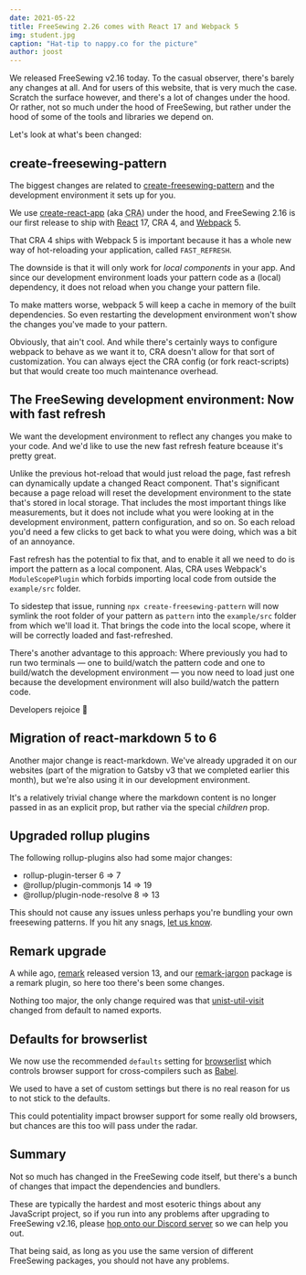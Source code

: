 ```yaml
---
date: 2021-05-22
title: FreeSewing 2.26 comes with React 17 and Webpack 5
img: student.jpg
caption: "Hat-tip to nappy.co for the picture"
author: joost
---
```


We released FreeSewing v2.16 today. 
To the casual observer, there's barely any changes at all. 
And for users of this website, that is very much the case. 
Scratch the surface however, and there's a lot of changes under the hood. 
Or rather, not so much under the hood of FreeSewing, but rather under the hood of some of the tools and libraries we depend on.

Let's look at what's been changed:

## create-freesewing-pattern

The biggest changes are related to [create-freesewing-pattern](https://www.npmjs.com/package/create-freesewing-pattern) and the development environment it sets up for you.

We use [create-react-app](https://www.npmjs.com/package/create-react-app) (aka <abbr title='Create React App'>CRA</abbr>) under the hood, and FreeSewing 2.16 is our first release to ship with [React](https://reactjs.org/) 17, CRA 4, and [Webpack](https://webpack.js.org/) 5.

That CRA 4 ships with Webpack 5 is important because it has a whole new way of hot-reloading your application, called `FAST_REFRESH`.

The downside is that it will only work for *local components* in your app. And since our development environment loads your pattern code as a (local) dependency, it does not reload when you change your pattern file.

To make matters worse, webpack 5 will keep a cache in memory of the built dependencies. So even restarting the development environment won't show the changes you've made to your pattern.

Obviously, that ain't cool. And while there's certainly ways to configure webpack to behave as we want it to, CRA doesn't allow for that sort of customization. You can always eject the CRA config (or fork react-scripts) but that would create too much maintenance overhead.

## The FreeSewing development environment: Now with fast refresh

We want the development environment to reflect any changes you make to your code. And we'd like to use the new fast refresh feature bceause it's pretty great.

Unlike the previous hot-reload that would just reload the page, fast refresh can dynamically update a changed React component.
That's significant because a page reload will reset the development environment to the state that's stored in local storage. That includes the most important things like measurements, but it does not include what you were looking at in the development environment, pattern configuration, and so on. So each reload you'd need a few clicks to get back to what you were doing, which was a bit of an annoyance.

Fast refresh has the potential to fix that, and to enable it all we need to do is import the pattern as a local component. Alas, CRA uses Webpack's `ModuleScopePlugin` which forbids importing local code from outside the `example/src` folder.

To sidestep that issue, running `npx create-freesewing-pattern` will now symlink the root folder of your pattern as `pattern` into the `example/src` folder from which we'll load it. That brings the code into the local scope, where it will be correctly loaded and fast-refreshed.

There's another advantage to this approach: Where previously you had to run two terminals — one to build/watch the pattern code and one to build/watch the development environment — you now need to load just one because the development environment will also build/watch the pattern code.

Developers rejoice 🎉

## Migration of react-markdown 5 to 6

Another major change is react-markdown. We've already upgraded it on our websites (part of the migration to Gatsby v3 that we completed earlier this month), but we're also using it in our development environment.

It's a relatively trivial change where the markdown content is no longer passed in as an explicit prop, but rather via the special *children* prop.

## Upgraded rollup plugins

The following rollup-plugins also had some major changes:

- rollup-plugin-terser 6 => 7
- @rollup/plugin-commonjs 14 => 19
- @rollup/plugin-node-resolve 8 => 13

This should not cause any issues unless perhaps you're bundling your own freesewing patterns. If you hit any snags, [let us know](https://discord.freesewing.org/).

## Remark upgrade

A while ago, [remark](https://remark.js.org/) released version 13, and our [remark-jargon](https://www.npmjs.com/package/remark-jargon) package is a remark plugin, so here too there's been some changes.

Nothing too major, the only change required was that [unist-util-visit](https://www.npmjs.com/package/unist-util-visit) changed from default to named exports.

## Defaults for browserlist

We now use the recommended `defaults` setting for [browserlist](https://github.com/browserslist/browserslist) which controls browser support for cross-compilers such as [Babel](https://babeljs.io/).

We used to have a set of custom settings but there is no real reason for us to not stick to the defaults.

This could potentiality impact browser support for some really old browsers, but chances are this too will pass under the radar.

## Summary

Not so much has changed in the FreeSewing code itself, but there's a bunch of changes that impact the dependencies and bundlers.

These are typically the hardest and most esoteric things about any JavaScript project, so if you run into any problems after upgrading to FreeSewing v2.16, please [hop onto our Discord server](https://discord.freesewing.org/) so we can help you out.

That being said, as long as you use the same version of different FreeSewing packages, you should not have any problems.
